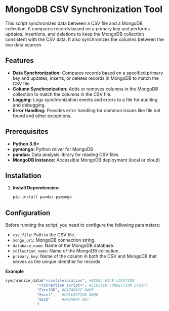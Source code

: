 # MongoDB CSV Synchronization Tool

This script synchronizes data between a CSV file and a MongoDB collection. It compares records based on a primary key and performs updates, insertions, and deletions to keep the MongoDB collection consistent with the CSV data. It also synchronizes the columns between the two data sources

## Features

*   **Data Synchronization:** Compares records based on a specified primary key and updates, inserts, or deletes records in MongoDB to match the CSV file.
*   **Column Synchronization:** Adds or removes columns in the MongoDB collection to match the columns in the CSV file.
*   **Logging:** Logs synchronization events and errors to a file for auditing and debugging.
*   **Error Handling:** Provides error handling for common issues like file not found and other exceptions.

## Prerequisites

*   **Python 3.6+**
*   **pymongo:** Python driver for MongoDB
*   **pandas:** Data analysis library for reading CSV files
*   **MongoDB instance:** Accessible MongoDB deployment (local or cloud)

## Installation

1.  **Install Dependencies:**

    ```bash
    pip install pandas pymongo
    ```

## Configuration

Before running the script, you need to configure the following parameters:

*   `csv_file`: Path to the CSV file.
*   `mongo_uri`: MongoDB connection string.
*   `database_name`: Name of the MongoDB database.
*   `collection_name`: Name of the MongoDB collection.
*   `primary_key`: Name of the column in both the CSV and MongoDB that serves as the unique identifier for records.

   **Example**
   ```python
synchronize_data("<csvfilelocation", #EXCEL FILE LOCATION
                 "<connection script>", #CLUSTER CONNECTION SCRIPT
                 "ExcelDB", #DATABASE NAME
                 "Excel",   #COLLECTION NAME
                 "EEID"     #PRIMARY KEY
                 )

